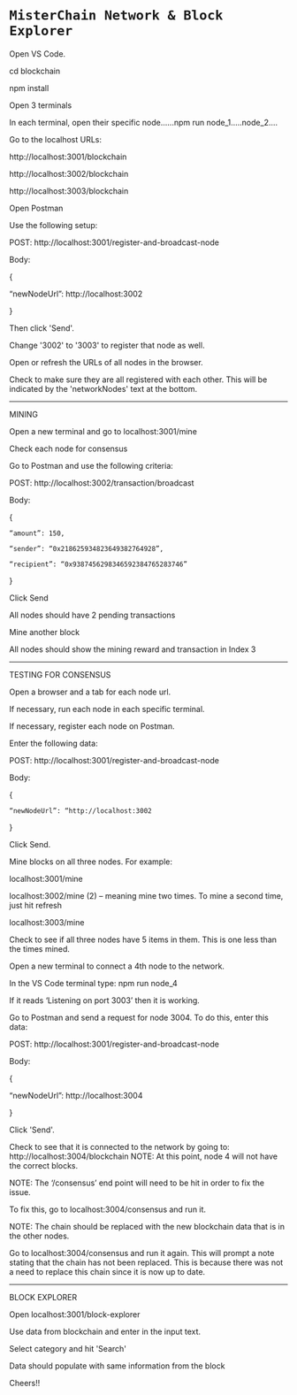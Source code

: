 # `MisterChain Network & Block Explorer`

Open VS Code.

cd blockchain

npm install

Open 3 terminals

In each terminal, open their specific node......npm run node_1.....node_2....

Go to the localhost URLs:

http://localhost:3001/blockchain

http://localhost:3002/blockchain

http://localhost:3003/blockchain

Open Postman

Use the following setup:

POST: http://localhost:3001/register-and-broadcast-node

Body:

{

“newNodeUrl”: http://localhost:3002

}

Then click 'Send'.

Change '3002' to '3003' to register that node as well.

Open or refresh the URLs of all nodes in the browser.

Check to make sure they are all registered with each other. This will be indicated by the 'networkNodes' text at the bottom.

*************************************************************************************************

MINING

Open a new terminal and go to localhost:3001/mine

Check each node for consensus

Go to Postman and use the following criteria:

POST: http://localhost:3002/transaction/broadcast

Body:

{

    “amount”: 150,

    “sender”: “0x218625934823649382764928”,

    “recipient”: “0x9387456298346592384765283746”

}

Click Send

All nodes should have 2 pending transactions

Mine another block

All nodes should show the mining reward and transaction in Index 3

***********************************************************************************************

TESTING FOR CONSENSUS

Open a browser and a tab for each node url.

If necessary, run each node in each specific terminal.

If necessary, register each node on Postman.

Enter the following data:

POST: http://localhost:3001/register-and-broadcast-node

Body:

{

    “newNodeUrl”: “http://localhost:3002

}

Click Send.

Mine blocks on all three nodes. For example:

localhost:3001/mine

localhost:3002/mine (2) – meaning mine two times. To mine a second time, just hit refresh

localhost:3003/mine

Check to see if all three nodes have 5 items in them. This is one less than the times mined.

Open a new terminal to connect a 4th node to the network.

In the VS Code terminal type: npm run node_4

If it reads ‘Listening on port 3003’ then it is working.

Go to Postman and send a request for node 3004. To do this, enter this data:

POST: http://localhost:3001/register-and-broadcast-node

Body:

{

“newNodeUrl”: http://localhost:3004

}

Click 'Send'.

Check to see that it is connected to the network by going to: http://localhost:3004/blockchain
NOTE: At this point, node 4 will not have the correct blocks.

NOTE: The ‘/consensus’ end point will need to be hit in order to fix the issue.

To fix this, go to localhost:3004/consensus and run it.

NOTE: The chain should be replaced with the new blockchain data that is in the other nodes.

Go to localhost:3004/consensus and run it again. This will prompt a note stating that the chain has not been replaced. This is because there was not a need to replace this chain since it is now up to date.

*************************************************************************************************

BLOCK EXPLORER

Open localhost:3001/block-explorer

Use data from blockchain and enter in the input text.

Select category and hit 'Search'

Data should populate with same information from the block

Cheers!!
